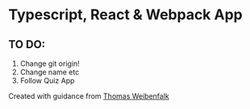 # Typescript, React & Webpack App 

## TO DO:
1. Change git origin!
2. Change name etc
3. Follow Quiz App

Created with guidance from [Thomas Weibenfalk](https://www.youtube.com/watch?v=F2JCjVSZlG0)